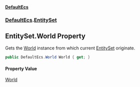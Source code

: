 #### [DefaultEcs](./index.md 'index')
### [DefaultEcs](./DefaultEcs.md 'DefaultEcs').[EntitySet](./DefaultEcs-EntitySet.md 'DefaultEcs.EntitySet')
## EntitySet.World Property
Gets the [World](./DefaultEcs-World.md 'DefaultEcs.World') instance from which current [EntitySet](./DefaultEcs-EntitySet.md 'DefaultEcs.EntitySet') originate.  
```csharp
public DefaultEcs.World World { get; }
```
#### Property Value
[World](./DefaultEcs-World.md 'DefaultEcs.World')  
